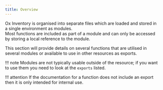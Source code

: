```yaml
---
title: Overview
---
```

Ox Inventory is organised into separate files which are loaded and stored in a single environment as modules.  
Most functions are included as part of a module and can only be accessed by storing a local reference to the module.

This section will provide details on several functions that are utilised in several modules or available to use in other resources as exports.

!!! note
	Modules are not typically usable outside of the resource; if you want to use them you need to look at the `exports` listed.

!!! attention
	If the documentation for a function does not include an export then it is only intended for internal use.